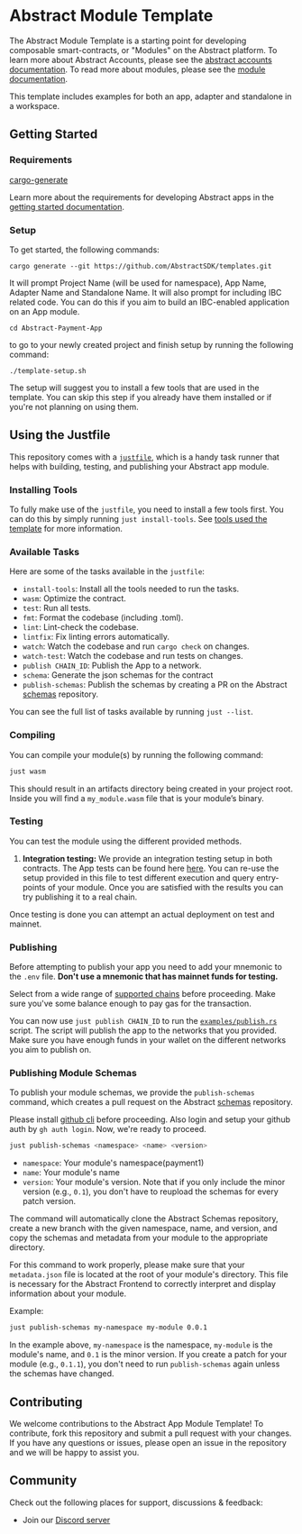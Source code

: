 # Abstract Module Template

The Abstract Module Template is a starting point for developing composable smart-contracts, or "Modules" on the Abstract platform. To learn more about Abstract Accounts, please see the [abstract accounts documentation](https://docs.abstract.money/3_framework/3_architecture.html). To read more about modules, please see the [module documentation](https://docs.abstract.money/3_framework/6_module_types.html).

This template includes examples for both an app, adapter and standalone in a workspace.

## Getting Started

### Requirements

[cargo-generate](https://github.com/cargo-generate/cargo-generate)

Learn more about the requirements for developing Abstract apps in the [getting started documentation](https://docs.abstract.money/4_get_started/1_index.html).

### Setup

To get started, the following commands:

```shell
cargo generate --git https://github.com/AbstractSDK/templates.git
```

It will prompt Project Name (will be used for namespace), App Name, Adapter Name and Standalone Name.
It will also prompt for including IBC related code. You can do this if you aim to build an IBC-enabled application on an App module.

```shell
cd Abstract-Payment-App
```

to go to your newly created project and finish setup by running the following command:

```shell
./template-setup.sh
```

The setup will suggest you to install a few tools that are used in the template. You can skip this step if you already have them installed or if you're not planning on using them.

## Using the Justfile

This repository comes with a [`justfile`](https://github.com/casey/just), which is a handy task runner that helps with building, testing, and publishing your Abstract app module.

### Installing Tools

To fully make use of the `justfile`, you need to install a few tools first. You can do this by simply running `just install-tools`. See [tools used the template](https://docs.abstract.money/3_get_started/2_installation.html?#tools-used-in-the-template) for more information.

### Available Tasks

Here are some of the tasks available in the `justfile`:

- `install-tools`: Install all the tools needed to run the tasks.
- `wasm`: Optimize the contract.
- `test`: Run all tests.
- `fmt`: Format the codebase (including .toml).
- `lint`: Lint-check the codebase.
- `lintfix`: Fix linting errors automatically.
- `watch`: Watch the codebase and run `cargo check` on changes.
- `watch-test`: Watch the codebase and run tests on changes.
- `publish CHAIN_ID`: Publish the App to a network.
- `schema`: Generate the json schemas for the contract
  <!-- - `ts-codegen`: Generate the typescript app code for the contract -->
  <!-- - `ts-publish`: Publish the typescript app code to npm -->
- `publish-schemas`: Publish the schemas by creating a PR on the Abstract [schemas](https://github.com/AbstractSDK/schemas) repository.

You can see the full list of tasks available by running `just --list`.

### Compiling

You can compile your module(s) by running the following command:

```sh
just wasm
```

This should result in an artifacts directory being created in your project root. Inside you will find a `my_module.wasm` file that is your module’s binary.

### Testing

You can test the module using the different provided methods.

1. **Integration testing:** We provide an integration testing setup in both contracts. The App tests can be found here [here](./contracts/app/tests/integration.rs). You can re-use the setup provided in this file to test different execution and query entry-points of your module. Once you are satisfied with the results you can try publishing it to a real chain.

Once testing is done you can attempt an actual deployment on test and mainnet.

### Publishing

Before attempting to publish your app you need to add your mnemonic to the `.env` file. **Don't use a mnemonic that has mainnet funds for testing.**

Select from a wide range of [supported chains](https://orchestrator.abstract.money/chains/index.html) before proceeding. Make sure you've some balance enough to pay gas for the transaction.

You can now use `just publish CHAIN_ID` to run the [`examples/publish.rs`](./examples/publish.rs) script. The script will publish the app to the networks that you provided. Make sure you have enough funds in your wallet on the different networks you aim to publish on.

### Publishing Module Schemas

To publish your module schemas, we provide the `publish-schemas` command, which creates a pull request on the Abstract [schemas](https://github.com/AbstractSDK/schemas) repository.

Please install [github cli](https://cli.github.com/) before proceeding. Also login and setup your github auth by `gh auth login`. Now, we're ready to proceed.

```bash
just publish-schemas <namespace> <name> <version>
```

- `namespace`: Your module's namespace(payment1)
- `name`: Your module's name
- `version`: Your module's version. Note that if you only include the minor version (e.g., `0.1`), you don't have to reupload the schemas for every patch version.

The command will automatically clone the Abstract Schemas repository, create a new branch with the given namespace, name, and version, and copy the schemas and metadata from your module to the appropriate directory.

For this command to work properly, please make sure that your `metadata.json` file is located at the root of your module's directory. This file is necessary for the Abstract Frontend to correctly interpret and display information about your module.

Example:

```bash
just publish-schemas my-namespace my-module 0.0.1
```

In the example above, `my-namespace` is the namespace, `my-module` is the module's name, and `0.1` is the minor version. If you create a patch for your module (e.g., `0.1.1`), you don't need to run `publish-schemas` again unless the schemas have changed.

## Contributing

We welcome contributions to the Abstract App Module Template! To contribute, fork this repository and submit a pull request with your changes. If you have any questions or issues, please open an issue in the repository and we will be happy to assist you.

## Community

Check out the following places for support, discussions & feedback:

- Join our [Discord server](https://discord.com/invite/uch3Tq3aym)
